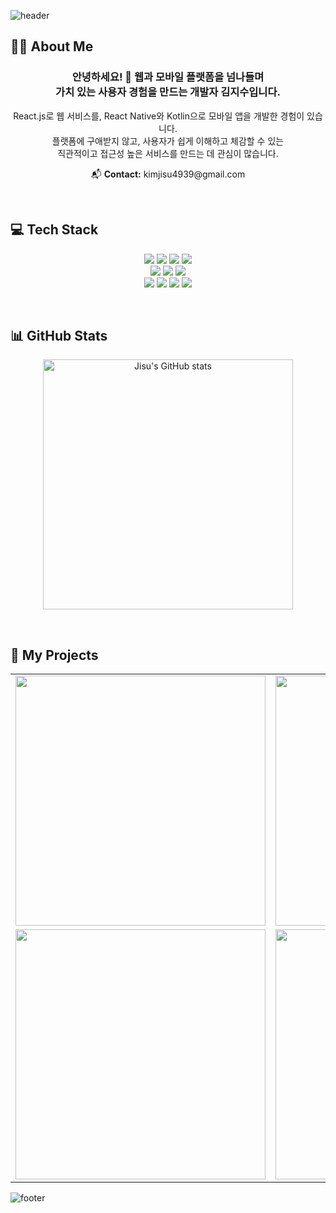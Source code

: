 
![header](https://capsule-render.vercel.app/api?type=waving&color=auto&height=350&section=header&text=Jisu%20Kim&fontSize=90)

## 🙋‍♀️ About Me

<h3 align="center">
  안녕하세요! 👋 웹과 모바일 플랫폼을 넘나들며
  <br>
  가치 있는 사용자 경험을 만드는 개발자 김지수입니다.
</h3>

<p align="center">
  React.js로 웹 서비스를, React Native와 Kotlin으로 모바일 앱을 개발한 경험이 있습니다.
  <br>
  플랫폼에 구애받지 않고, 사용자가 쉽게 이해하고 체감할 수 있는 
  <br>
  직관적이고 접근성 높은 서비스를 만드는 데 관심이 많습니다.
</p>

<p align="center">
  📬 <b>Contact:</b> kimjisu4939@gmail.com
</p>

<br/>

## 💻 Tech Stack
<p align="center">
  <img src="https://img.shields.io/badge/HTML5-E34F26?style=for-the-badge&logo=HTML5&logoColor=white"> <img src="https://img.shields.io/badge/css-1572B6?style=for-the-badge&logo=css3&logoColor=white"> <img src="https://img.shields.io/badge/javascript-F7DF1E?style=for-the-badge&logo=javascript&logoColor=black"> <img src="https://img.shields.io/badge/Figma-F24E1E?style=for-the-badge&logo=Figma&logoColor=white">
  <br/>
  <img src="https://img.shields.io/badge/react_native-444444?style=for-the-badge&logo=react"> <img src="https://img.shields.io/badge/React-61DAFB?style=for-the-badge&logo=React&logoColor=black"> <img src="https://img.shields.io/badge/Vite-646CFF?style=for-the-badge&logo=Vite&logoColor=white"> 
  <br />
  <img src="https://img.shields.io/badge/Jenkins-D24939?style=for-the-badge&logo=Jenkins&logoColor=white"> <img src="https://img.shields.io/badge/GitHub_Webhook-181717?style=for-the-badge&logo=github&logoColor=white"> <img src="https://img.shields.io/badge/AWS_S3-569A31?style=for-the-badge&logo=amazons3&logoColor=white"> <img src="https://img.shields.io/badge/AWS_CloudFront-232F3E?style=for-the-badge&logo=amazoncloudfront&logoColor=white">
</p>
<br/>

## 📊 GitHub Stats
<p align="center">
  <img src="https://github-readme-stats.vercel.app/api?username=js4939&show_icons=true&theme=transparent" alt="Jisu's GitHub stats" width="400px" />
</p>
<br/>

## 🚀 My Projects
<table align="center">
  <tr>
    <td align="center">
      <a href="https://github.com/js4939/KEYWE-FE-Mobile-RN">
        <img src="https://github-readme-stats.vercel.app/api/pin/?username=js4939&repo=KEYWE-FE-Mobile-RN&theme=transparent&show_owner=true" width="400px" />
      </a>
    </td>
    <td align="center">
      <a href="https://github.com/js4939/CineAI-FE-Web-React">
        <img src="https://github-readme-stats.vercel.app/api/pin/?username=js4939&repo=CineAI-FE-Web-React&theme=transparent&show_owner=true" width="400px" />
      </a>
    </td>
  </tr>
  <tr>
    <td align="center">
      <a href="https://github.com/js4939/Newspace-FE-Web-DEPLOY">
        <img src="https://github-readme-stats.vercel.app/api/pin/?username=js4939&repo=Newspace-FE-Web-DEPLOY&theme=transparent&show_owner=true" width="400px" />
      </a>
    </td>
    <td align="center">
      <a href="https://github.com/js4939/YHJSS-FE-Mobile-Kotlin">
        <img src="https://github-readme-stats.vercel.app/api/pin/?username=js4939&repo=YHJSS-FE-Mobile-Kotlin&theme=transparent&show_owner=true" width="400px" />
      </a>
    </td>
  </tr>
</table>
  
![footer](https://capsule-render.vercel.app/api?type=waving&color=auto&section=footer&height=250)
